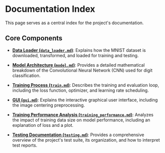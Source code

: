 # Documentation Index

This page serves as a central index for the project's documentation.

## Core Components

- **[Data Loader (`data_loader.md`)](data_loader.md)**: Explains how the MNIST dataset is downloaded, transformed, and loaded for training and testing.

- **[Model Architecture (`model.md`)](model.md)**: Provides a detailed mathematical breakdown of the Convolutional Neural Network (CNN) used for digit classification.

- **[Training Process (`train.md`)](train.md)**: Describes the training and evaluation loop, including the loss function, optimizer, and learning rate scheduling.

- **[GUI (`gui.md`)](gui.md)**: Explains the interactive graphical user interface, including the image centering preprocessing.

- **[Training Performance Analysis (`training_performance.md`)](training_performance.md)**: Analyzes the impact of training data size on model performance, including an explanation of loss and a plot.

- **[Testing Documentation (`testing.md`)](testing.md)**: Provides a comprehensive overview of the project's test suite, its organization, and how to interpret test reports.
